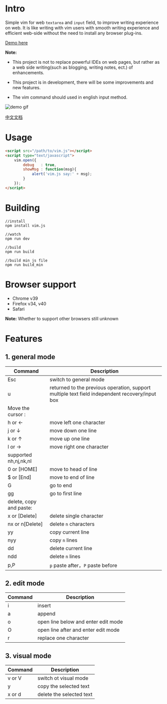 # Intro

Simple vim for web `textarea` and `input` field, to improve writing experience on web.
It is like writing with vim users with smooth writing experience and efficient web-side
without the need to install any browser plug-ins.

[Demo here](http://toplan.github.io/vimjs/index.html)

**Note:**

* This project is not to replace powerful IDEs on web pages,
  but rather as a web side writing(such as blogging, writing notes, ect.) of enhancements.

* This project is in development, there will be some improvements and new features.

* The vim command should used in english input method.

![demo gif](http://7o503b.com1.z0.glb.clouddn.com/demo.gif)

[中文文档](https://github.com/toplan/Vim.js/blob/master-dev/README_CN.md)
# Usage

```html
<script src="/path/to/vim.js"></script>
<script type="text/javascript">
    vim.open({
        debug   : true,
        showMsg : function(msg){
            alert('vim.js say:' + msg);
        }
    });
</script>
```

# Building
```
//install
npm install vim.js

//watch
npm run dev

//build
npm run build

//build min js file
npm run build_min
```

# Browser support

* Chrome  v39
* Firefox  v34, v40
* Safari

**Note:** Whether to support other browsers still unknown

# Features

## 1. general mode
|  Command |    Description |
| ----- | ----------------------- |
| Esc   | switch to general mode  |
| u     | returned to the previous operation, support multiple text field independent recovery/input box |
| Move the cursor :               |
| h or ← | move left one character |
| j or ↓ | move down one line     |
| k or ↑ | move up one line       |
| l or → | move right one character |
| supported nh,nj,nk,nl           |
| 0 or [HOME]| move to head of line |
| $ or [End] | move to end of line |
| G          | go to end |
| gg         | go to first line |
| delete, copy and paste:        |
| x or [Delete] | delete single character |
| nx or n[Delete] | delete `n` characters |
| yy         | copy current line |
| nyy        | copy `n` lines    |
| dd         | delete current line |
| ndd        | delete `n` lines  |
| p,P        | `p` paste after，`P` paste before|

## 2. edit mode
|  Command |    Description  |
| ----- | ----------------------- |
| i     | insert |
| a     | append |
| o     | open line below and enter edit mode |
| O     | open line after and enter edit mode |
| r     | replace one character |

## 3. visual mode
|  Command |    Description |
| -----  | ----------------------- |
| v or V | switch ot visual mode   |
| y      | copy the selected text  |
| x or d | delete the selected text|